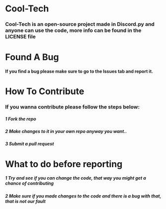 # Cool-Tech

### Cool-Tech is an open-source project made in Discord.py and anyone can use the code, more info can be found in the LICENSE file


#  Found A Bug 


####  If you find a bug please make sure to go to the Issues tab and report it.

# How To Contribute

### If you wanna contribute please follow the steps below:

##### 1 Fork the repo
##### 2 Make changes to it in your own repo anyway you want..
##### 3 Submit a pull request


# What to do before reporting

##### 1 Try and see if you can change the code, that way you might get a chance of contributing
##### 2 Make sure if you made changes to the code and there is a bug with that, that is not our fault
